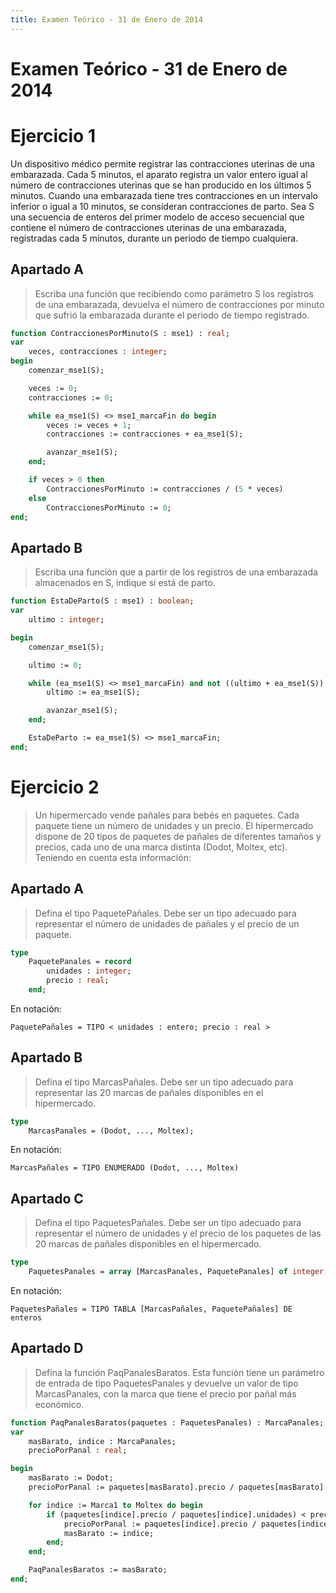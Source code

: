 ```yaml
---
title: Examen Teórico - 31 de Enero de 2014
---
```


# Examen Teórico - 31 de Enero de 2014

# Ejercicio 1

Un dispositivo médico permite registrar las contracciones uterinas de una embarazada. Cada 5 minutos, el aparato registra un valor entero igual al número de contracciones uterinas que se han producido en los últimos 5 minutos. Cuando una embarazada tiene tres contracciones en un intervalo inferior o igual a 10 minutos, se consideran contracciones de parto. Sea S una secuencia de enteros del primer modelo de acceso secuencial que contiene el número de contracciones uterinas de una embarazada, registradas cada 5 minutos, durante un periodo de tiempo cualquiera.

## Apartado A

> Escriba una función que recibiendo como parámetro S los registros de una embarazada, devuelva el número de contracciones por minuto que sufrió la embarazada durante el periodo de tiempo registrado.

```pascal
function ContraccionesPorMinuto(S : mse1) : real;
var
	veces, contracciones : integer;
begin
	comenzar_mse1(S);

	veces := 0;
	contracciones := 0;

	while ea_mse1(S) <> mse1_marcaFin do begin
		veces := veces + 1;
		contracciones := contracciones + ea_mse1(S);

		avanzar_mse1(S);
	end;

	if veces > 0 then
		ContraccionesPorMinuto := contracciones / (5 * veces)
	else
		ContraccionesPorMinuto := 0;
end;
```

## Apartado B

> Escriba una función que a partir de los registros de una embarazada almacenados en S, indique si está de parto.

```pascal
function EstaDeParto(S : mse1) : boolean;
var
	ultimo : integer;

begin
	comenzar_mse1(S);

	ultimo := 0;

	while (ea_mse1(S) <> mse1_marcaFin) and not ((ultimo + ea_mse1(S)) >= 3) do begin
		ultimo := ea_mse1(S);

		avanzar_mse1(S);
	end;

	EstaDeParto := ea_mse1(S) <> mse1_marcaFin;
end;
```

# Ejercicio 2

> Un hipermercado vende pañales para bebés en paquetes. Cada paquete tiene un número de unidades y un precio. El hipermercado dispone de 20 tipos de paquetes de pañales de diferentes tamaños y precios, cada uno de una marca distinta (Dodot, Moltex, etc). Teniendo en cuenta esta información:

## Apartado A

> Defina el tipo PaquetePañales. Debe ser un tipo adecuado para representar el número de unidades de pañales y el precio de un paquete.

```pascal
type
	PaquetePanales = record
		unidades : integer;
		precio : real;
	end;
```

En notación:

```
PaquetePañales = TIPO < unidades : entero; precio : real >
```

## Apartado B

> Defina el tipo MarcasPañales. Debe ser un tipo adecuado para representar las 20 marcas de pañales disponibles en el hipermercado.

```pascal
type
	MarcasPanales = (Dodot, ..., Moltex);
```

En notación:

```
MarcasPañales = TIPO ENUMERADO (Dodot, ..., Moltex)
```

## Apartado C

> Defina el tipo PaquetesPañales. Debe ser un tipo adecuado para representar el número de unidades y el precio de los paquetes de las 20 marcas de pañales disponibles en el hipermercado.

```pascal
type
	PaquetesPanales = array [MarcasPanales, PaquetePanales] of integer;
```

En notación:

```
PaquetesPañales = TIPO TABLA [MarcasPañales, PaquetePañales] DE enteros
```

## Apartado D

> Defina la función PaqPanalesBaratos. Esta función tiene un parámetro de entrada de tipo PaquetesPanales y devuelve un valor de tipo MarcasPanales, con la marca que tiene el precio por pañal más económico.

```pascal
function PaqPanalesBaratos(paquetes : PaquetesPanales) : MarcaPanales;
var
	masBarato, indice : MarcaPanales;
	precioPorPanal : real;

begin
	masBarato := Dodot;
	precioPorPanal := paquetes[masBarato].precio / paquetes[masBarato].unidades;

	for indice := Marca1 to Moltex do begin
		if (paquetes[indice].precio / paquetes[indice].unidades) < precioPorPanal then begin
			precioPorPanal := paquetes[indice].precio / paquetes[indice].unidades;
			masBarato := indice;
		end;
	end;

	PaqPanalesBaratos := masBarato;
end;
```
